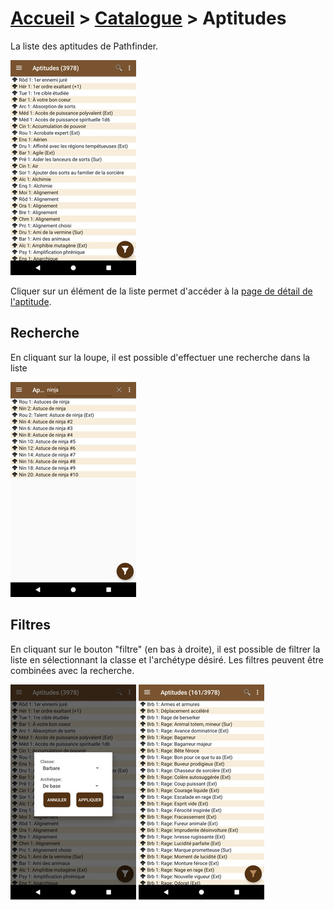 # [Accueil](../README.md) > [Catalogue](../navigation/README.md) > Aptitudes

La liste des aptitudes de Pathfinder.

<a href="../../images/catalog/features-list.png"><img src="../../images/catalog/features-list_small.jpg" title="Liste de aptitudes"/></a>

Cliquer sur un élément de la liste permet d'accéder à la [page de détail de l'aptitude](feature-details.md).

## Recherche

En cliquant sur la loupe, il est possible d'effectuer une recherche dans la liste 

<a href="../../images/catalog/features-search.png"><img src="../../images/catalog/features-search_small.jpg" title="Recherche de compétences"/></a>

## Filtres

En cliquant sur le bouton "filtre" (en bas à droite), il est possible de filtrer la liste en 
sélectionnant la classe et l'archétype désiré. Les filtres peuvent être combinées avec
la recherche.

<a href="../../images/catalog/features-filter.png"><img src="../../images/catalog/features-filter_small.jpg"/></a>
<a href="../../images/catalog/features-list-filtered.png"><img src="../../images/catalog/features-list-filtered_small.jpg"/></a>